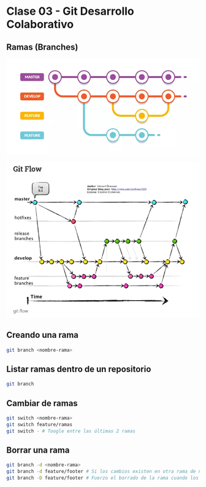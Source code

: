 # Clase 03 - Git Desarrollo Colaborativo

## Ramas (Branches)

![Estructuras-ramas](_ref/basica.png)

![alt text](_ref/avanzada.png)

## Creando una rama
```sh
git branch <nombre-rama>
```
## Listar ramas dentro de un repositorio

```sh
git branch
```

## Cambiar de ramas

```sh
git switch <nombre-rama>
git switch feature/ramas
git switch - # Toogle entre las últimas 2 ramas
```

## Borrar una rama

```sh
git branch -d <nombre-rama>
git branch -d feature/footer # Si los cambios existen en otra rama de nuestro repositorio voy a poder borrar la rama sin problemas pero si no existen tengo que forzar el borrado de la rama.
git branch -D feature/footer # Fuerzo el borrado de la rama cuando los cambios (commits) que tengo dentro de la rama, no forman parte de alguna de las ramas.
```

